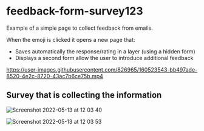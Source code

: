 # feedback-form-survey123
Example of a simple page to collect feedback from emails.

When the emoji is clicked it opens a new page that:

* Saves automatically the response/rating in a layer (using a hidden form)
* Displays a second form allow the user to introduce additional feedback

https://user-images.githubusercontent.com/826965/160523543-bb497ade-8520-4e2c-8720-43ac7b6ce75b.mp4

## Survey that is collecting the information

![Screenshot 2022-05-13 at 12 03 40](https://user-images.githubusercontent.com/826965/168261422-90ca9727-74cc-47d6-88e1-0d57d822961d.png)

![Screenshot 2022-05-13 at 12 03 53](https://user-images.githubusercontent.com/826965/168261454-0a36d31f-819e-42a5-b490-6c7a207294a8.png)
